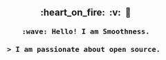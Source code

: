 <h2 align="center">:heart_on_fire:&nbsp;&nbsp;:v:&nbsp;&nbsp;🚒</h2>

<h3 align="center">
  <samp>
    :wave: Hello! I am Smoothness.
  </samp>
</h3>
<h3 align="center">
  <samp>
    > I am passionate about open source.&nbsp;
  </samp>
</h3>

<!--   
<p align="center">
  <a align="left" href="https://github.com/GGupzHH">
    
  </a>
  <a align="left" href="https://github.com/GGupzHH">
 
  <img width="100%" height="180em" src="https://github-readme-stats.vercel.app/api?username=ggupzhh&theme=buefy"/>
    
    
</a>
</p>
-->
<!--
<p align="center">
  <a href="https://github.com/GGupzHH/blog">
    <img align="center" src="https://github-readme-stats.vercel.app/api/pin/?username=ggupzhh&repo=blog&theme=buefy" />
  </a>
  <a href="https://github.com/GGupzHH/Vue3-Vite3-TS-Template">
    <img align="center" src="https://github-readme-stats.vercel.app/api/pin/?username=ggupzhh&repo=Vue3-Vite3-TS-Template&theme=buefy" />
  </a>
</p>
-->

